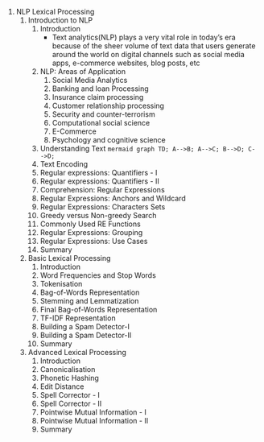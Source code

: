 1. NLP Lexical Processing
    1. Introduction to NLP
        1. Introduction
            - Text analytics(NLP) plays a very vital role in today’s era because of the sheer volume of text data that users generate around the world on digital channels such as social media apps, e-commerce websites, blog posts, etc
        2. NLP: Areas of Application
            1. Social Media Analytics
            2. Banking and loan Processing
            3. Insurance claim processing
            4. Customer relationship processing
            5. Security and counter-terrorism
            6. Computational social science
            7. E-Commerce
            8. Psychology and cognitive science
        3. Understanding Text
               ```mermaid
                graph TD;
                    A-->B;
                    A-->C;
                    B-->D;
                    C-->D;
                ```
        4. Text Encoding
        5. Regular expressions: Quantifiers - I
        6. Regular expressions: Quantifiers - II
        7. Comprehension: Regular Expressions
        8. Regular Expressions: Anchors and Wildcard
        9. Regular Expressions: Characters Sets
        10. Greedy versus Non-greedy Search
        11. Commonly Used RE Functions
        12. Regular Expressions: Grouping
        13. Regular Expressions: Use Cases
        14. Summary
    2. Basic Lexical Processing
        1. Introduction
        2. Word Frequencies and Stop Words
        3. Tokenisation
        4. Bag-of-Words Representation
        5. Stemming and Lemmatization
        6. Final Bag-of-Words Representation
        7. TF-IDF Representation
        8. Building a Spam Detector-I
        9. Building a Spam Detector-II
        10. Summary
    3. Advanced Lexical Processing
        1. Introduction
        2. Canonicalisation
        3. Phonetic Hashing
        4. Edit Distance
        5. Spell Corrector - I
        6. Spell Corrector - II
        7. Pointwise Mutual Information - I
        8. Pointwise Mutual Information - II
        9. Summary
